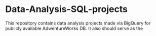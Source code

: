 # Data-Analysis-SQL-projects
This repository contains data analysis projects made via BigQuery for publicly available AdwentureWorks DB. 
It also should serve as the 


